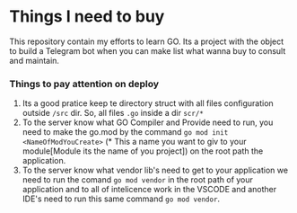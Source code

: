 # Things I need to buy

This repository contain my efforts to learn GO. Its a project with the object to build a Telegram bot when you can make list what wanna buy to consult and maintain.

### Things to pay attention on deploy

1. Its a good pratice keep te directory struct with all files configuration outside ```/src``` dir. So, all files ```.go``` inside a dir ```scr/*```
2. To the server know what GO Compiler and Provide need to run, you need to make the go.mod by the command ```go mod init <NameOfModYouCreate>``` (* This a name you want to giv to your module[Module its the name of you project]) on the root path the application.
3. To the server know what vendor lib's need to get to your application we need to run the comand ```go mod vendor``` in the root path of your application and to all of intelicence work in the VSCODE and another IDE's need to run this same command ```go mod vendor```.